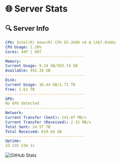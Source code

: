 # 🌐 Server Stats
## 🔍 Server Info
```yaml
CPU: Intel(R) Xeon(R) CPU E5-2699 v4 @ 1267.01GHz
CPU Usage: 1.20%
Cores: 44P | 88T
-----------------------------------
Memory:
Current Usage: 9.24 GB/503.74 GB
Available: 491.34 GB
-----------------------------------
Disk:
Current Usage: 16.44 GB/1.71 TB
Free: 1.61 TB
-----------------------------------
GPU:
No GPU detected
-----------------------------------
Network:
Current Transfer (Sent): 141.87 MB/s
Current Transfer (Received): 2.15 MB/s
Total Sent: 24.57 TB
Total Received: 619.64 GB
-----------------------------------
Uptime:
2d 21h 23m 1s
```
![GitHub Stats](https://img.shields.io/badge/Updated-2025-02-10_20:06:19-blue)